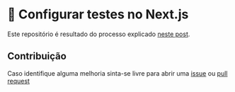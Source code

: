 # 🧪 Configurar testes no Next.js

Este repositório é resultado do processo explicado [neste post](https://segredo.dev/configurar-testes-no-nextjs/).

## Contribuição
Caso identifique alguma melhoria sinta-se livre para abrir uma [issue](https://github.com/iaurg/nextjs-jest/issues) ou [pull request](https://github.com/iaurg/nextjs-jest/pulls)
